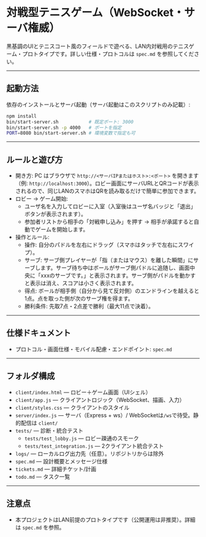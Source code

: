 # 対戦型テニスゲーム（WebSocket・サーバ権威）

黒基調のUIとテニスコート風のフィールドで遊べる、LAN内対戦用のテニスゲーム・プロトタイプです。詳しい仕様・プロトコルは `spec.md` を参照してください。

---

## 起動方法

依存のインストールとサーバ起動（サーバ起動はこのスクリプトのみ記載）:

```bash
npm install
bin/start-server.sh           # 既定ポート: 3000
bin/start-server.sh -p 4000   # ポートを指定
PORT=8080 bin/start-server.sh # 環境変数で指定も可
```

---

## ルールと遊び方

- 開き方: PC はブラウザで `http://<サーバIPまたはホスト>:<ポート>` を開きます（例: `http://localhost:3000`）。ロビー画面にサーバURLとQRコードが表示されるので、同じLANのスマホはQRを読み取るだけで簡単に参加できます。
- ロビー → ゲーム開始:
  - ユーザ名を入力してロビーに入室（入室後はユーザ名バッジと「退出」ボタンが表示されます）。
  - 参加者リストから相手の「対戦申し込み」を押す → 相手が承諾すると自動でゲームを開始します。
- 操作とルール:
  - 操作: 自分のパドルを左右にドラッグ（スマホはタッチで左右にスワイプ）。
  - サーブ: サーブ側プレイヤーが「指（またはマウス）を離した瞬間」にサーブします。サーブ待ち中はボールがサーブ側パドルに追随し、画面中央に「xxxのサーブです。」と表示されます。サーブ側がパドルを動かすと表示は消え、スコアは小さく表示されます。
  - 得点: ボールが相手側（自分から見て反対側）のエンドラインを越えると1点。点を取った側が次のサーブ権を得ます。
  - 勝利条件: 先取7点・2点差で勝利（最大11点で決着）。

---

## 仕様ドキュメント

- プロトコル・画面仕様・モバイル配慮・エンドポイント: `spec.md`

---

## フォルダ構成

- `client/index.html` — ロビー＋ゲーム画面（UIシェル）
- `client/app.js` — クライアントロジック（WebSocket、描画、入力）
- `client/styles.css` — クライアントのスタイル
- `server/index.js` — サーバ（Express + ws）/ WebSocketは`/ws`で待受。静的配信は `client/`
- `tests/` — 診断・統合テスト
  - `tests/test_lobby.js` — ロビー疎通のスモーク
  - `tests/test_integration.js` — 2クライアント統合テスト
- `logs/` — ローカルログ出力先（任意）。リポジトリからは除外
- `spec.md` — 設計概要とメッセージ仕様
- `tickets.md` — 詳細チケット/計画
- `todo.md` — タスク一覧

---

## 注意点

- 本プロジェクトはLAN前提のプロトタイプです（公開運用は非推奨）。詳細は `spec.md` を参照。

